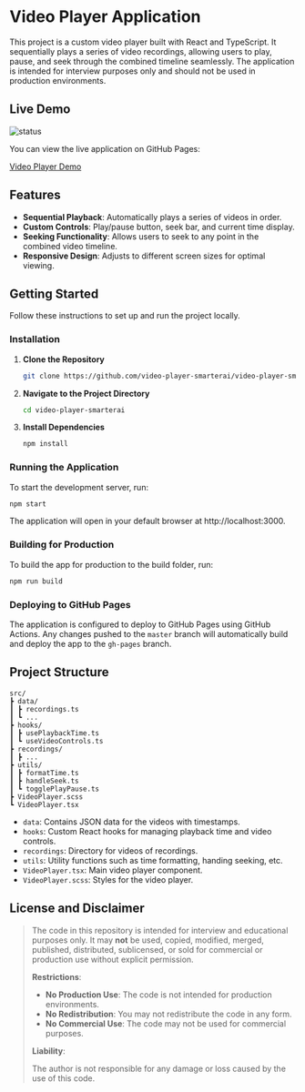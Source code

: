 # Video Player Application

This project is a custom video player built with React and TypeScript. It sequentially plays a series of video recordings, allowing users to play, pause, and seek through the combined timeline seamlessly. The application is intended for interview purposes only and should not be used in production environments.

## **Live Demo**

![status](https://github.com/Gr8z/video-player-smarterai/actions/workflows/gh-pages.yml/badge.svg)

You can view the live application on GitHub Pages:

[Video Player Demo](https://Gr8z.github.io/video-player-smarterai/)

## **Features**

- **Sequential Playback**: Automatically plays a series of videos in order.
- **Custom Controls**: Play/pause button, seek bar, and current time display.
- **Seeking Functionality**: Allows users to seek to any point in the combined video timeline.
- **Responsive Design**: Adjusts to different screen sizes for optimal viewing.

## **Getting Started**

Follow these instructions to set up and run the project locally.

### **Installation**

1. **Clone the Repository**

   ```bash
   git clone https://github.com/video-player-smarterai/video-player-smarterai.git
   ```

2. **Navigate to the Project Directory**

   ```bash
   cd video-player-smarterai
   ```

3. **Install Dependencies**

   ```bash
   npm install
   ```

### **Running the Application**

To start the development server, run:

```bash
npm start
```

The application will open in your default browser at http://localhost:3000.

### **Building for Production**

To build the app for production to the build folder, run:

```bash
npm run build
```

### Deploying to GitHub Pages

The application is configured to deploy to GitHub Pages using GitHub Actions. Any changes pushed to the `master` branch will automatically build and deploy the app to the `gh-pages` branch.

## Project Structure

```
src/
┣ data/
┃ ┣ recordings.ts
┃ ┗ ...
┣ hooks/
┃ ┣ usePlaybackTime.ts
┃ ┗ useVideoControls.ts
┣ recordings/
┃ ┣ ...
┣ utils/
┃ ┣ formatTime.ts
┃ ┣ handleSeek.ts
┃ ┗ togglePlayPause.ts
┣ VideoPlayer.scss
┗ VideoPlayer.tsx
```

- `data`: Contains JSON data for the videos with timestamps.
- `hooks`: Custom React hooks for managing playback time and video controls.
- `recordings`: Directory for videos of recordings.
- `utils`: Utility functions such as time formatting, handing seeking, etc.
- `VideoPlayer.tsx`: Main video player component.
- `VideoPlayer.scss`: Styles for the video player.

## License and Disclaimer

> The code in this repository is intended for interview and educational purposes only. It may **not** be used, copied, modified, merged, published, distributed, sublicensed, or sold for commercial or production use without explicit permission.
>
> **Restrictions**:
>
> - **No Production Use**: The code is not intended for production environments.
> - **No Redistribution**: You may not redistribute the code in any form.
> - **No Commercial Use**: The code may not be used for commercial purposes.
>
> **Liability**:
>
> The author is not responsible for any damage or loss caused by the use of this code.
